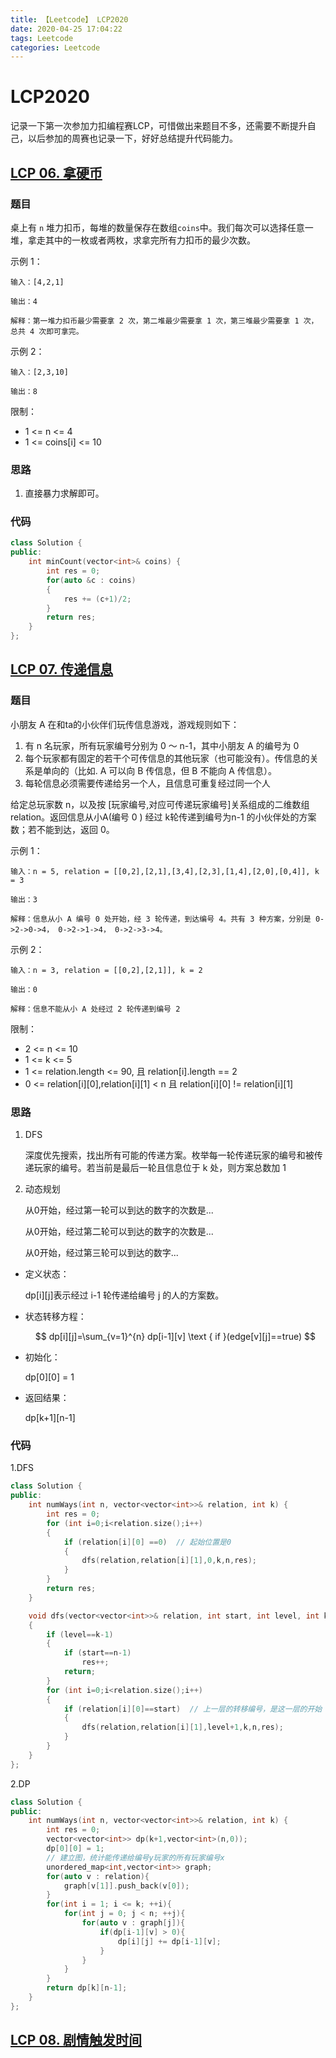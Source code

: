 ```yaml
---
title: 【Leetcode】 LCP2020
date: 2020-04-25 17:04:22
tags: Leetcode
categories: Leetcode
---
```

# LCP2020
记录一下第一次参加力扣编程赛LCP，可惜做出来题目不多，还需要不断提升自己，以后参加的周赛也记录一下，好好总结提升代码能力。
<!--more-->
## [LCP 06. 拿硬币](https://leetcode-cn.com/problems/na-ying-bi/)

### 题目
桌上有 `n` 堆力扣币，每堆的数量保存在数组`coins`中。我们每次可以选择任意一堆，拿走其中的一枚或者两枚，求拿完所有力扣币的最少次数。

示例 1：
```
输入：[4,2,1]

输出：4

解释：第一堆力扣币最少需要拿 2 次，第二堆最少需要拿 1 次，第三堆最少需要拿 1 次，总共 4 次即可拿完。
```

示例 2：
```
输入：[2,3,10]

输出：8
```

限制：
- 1 <= n <= 4
- 1 <= coins[i] <= 10

### 思路

1. 直接暴力求解即可。

### 代码

```c++
class Solution {
public:
    int minCount(vector<int>& coins) {
        int res = 0;
        for(auto &c : coins)
        {
            res += (c+1)/2;
        }
        return res;
    }
};
```
## [LCP 07. 传递信息](https://leetcode-cn.com/problems/chuan-di-xin-xi/)

### 题目

小朋友 A 在和ta的小伙伴们玩传信息游戏，游戏规则如下：

1. 有 n 名玩家，所有玩家编号分别为 0 ～ n-1，其中小朋友 A 的编号为 0
2. 每个玩家都有固定的若干个可传信息的其他玩家（也可能没有）。传信息的关系是单向的（比如. A 可以向 B 传信息，但 B 不能向 A 传信息）。
3. 每轮信息必须需要传递给另一个人，且信息可重复经过同一个人

给定总玩家数 n，以及按 [玩家编号,对应可传递玩家编号]关系组成的二维数组 relation。返回信息从小A(编号 0 ) 经过 k轮传递到编号为n-1 的小伙伴处的方案数；若不能到达，返回 0。

示例 1：
```
输入：n = 5, relation = [[0,2],[2,1],[3,4],[2,3],[1,4],[2,0],[0,4]], k = 3

输出：3

解释：信息从小 A 编号 0 处开始，经 3 轮传递，到达编号 4。共有 3 种方案，分别是 0->2->0->4， 0->2->1->4， 0->2->3->4。
```

示例 2：
```
输入：n = 3, relation = [[0,2],[2,1]], k = 2

输出：0

解释：信息不能从小 A 处经过 2 轮传递到编号 2
```

限制：
- 2 <= n <= 10
- 1 <= k <= 5
- 1 <= relation.length <= 90, 且 relation[i].length == 2
- 0 <= relation[i][0],relation[i][1] < n 且 relation[i][0] != relation[i][1]

### 思路

1. DFS

    深度优先搜索，找出所有可能的传递方案。枚举每一轮传递玩家的编号和被传递玩家的编号。若当前是最后一轮且信息位于 k 处，则方案总数加 1

2. 动态规划

    从0开始，经过第一轮可以到达的数字的次数是...

    从0开始，经过第二轮可以到达的数字的次数是...

    从0开始，经过第三轮可以到达的数字...

- 定义状态：
    
    dp[i][j]表示经过 i-1 轮传递给编号 j 的人的方案数。

- 状态转移方程：

    $$
    dp[i][j]=\sum_{v=1}^{n} dp[i-1][v] \text { if }(edge[v][j]==true)
    $$
- 初始化：

    dp[0][0] = 1

- 返回结果：

    dp[k+1][n-1]

### 代码

1.DFS 
```c++
class Solution {
public:
    int numWays(int n, vector<vector<int>>& relation, int k) {
        int res = 0;
        for (int i=0;i<relation.size();i++)
        {
            if (relation[i][0] ==0)  // 起始位置是0
            {
                dfs(relation,relation[i][1],0,k,n,res);
            }
        }
        return res;
    }

    void dfs(vector<vector<int>>& relation, int start, int level, int k, int n, int &res)
    {
        if (level==k-1)
        {
            if (start==n-1)
                res++;
            return;
        }
        for (int i=0;i<relation.size();i++)
        {
            if (relation[i][0]==start)  // 上一层的转移编号，是这一层的开始
            {
                dfs(relation,relation[i][1],level+1,k,n,res);
            }
        }
    }
};
```
2.DP
```c++
class Solution {
public:
    int numWays(int n, vector<vector<int>>& relation, int k) {
        int res = 0;
        vector<vector<int>> dp(k+1,vector<int>(n,0));
        dp[0][0] = 1;
        // 建立图，统计能传递给编号y玩家的所有玩家编号x
        unordered_map<int,vector<int>> graph;
        for(auto v : relation){
            graph[v[1]].push_back(v[0]);
        }
        for(int i = 1; i <= k; ++i){
            for(int j = 0; j < n; ++j){
                for(auto v : graph[j]){
                    if(dp[i-1][v] > 0){
                        dp[i][j] += dp[i-1][v];
                    }
                }
            }
        }
        return dp[k][n-1];
    }
};
```

## [LCP 08. 剧情触发时间](https://leetcode-cn.com/problems/ju-qing-hong-fa-shi-jian/)

### 